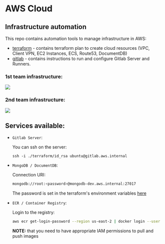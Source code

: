 # AWS Cloud

## Infrastructure automation

This repo contains automation tools to manage infrastructure in AWS:
- [terraform](./terraform) - contains terraform plan to create cloud resources (VPC, Client VPN, EC2 Instances, ECS, Route53, DocumentDB)
- [gitlab](./gitlab) - contains instructions to run and configure Gitlab Server and Runners.

### 1st team infrastructure:

![](./images/infra1-design.png)

### 2nd team infrastructure:

![](./images/infra2-design.png)

## Services available:

- `Gitlab Server`:

    You can ssh on the server:
    ```
    ssh -i ./terraform/id_rsa ubuntu@gitlab.aws.internal
    ```

- `MongoDB / DocumentDB`:

    Connection URI:
    ```bash
    mongodb://root:<password>@mongodb-dev.aws.internal:27017
    ```

    The password is set in the terraform's environment variables [here](./terraform/dev.tfvars)

- `ECR / Container Registry`:

  Login to the registry:
  ```bash
  aws ecr get-login-password --region us-east-2 | docker login --username AWS --password-stdin account-id.dkr.ecr.us-east-2.amazonaws.com
  ```

  __NOTE:__ that you need to have appropriate IAM permissions to pull and push images
